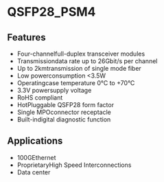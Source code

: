 # QSFP28_PSM4

## Features ##
- Four-channelfull-duplex transceiver modules
- Transmissiondata rate up to 26Gbit/s per channel
- Up to 2kmtransmission of single mode fiber
- Low powerconsumption <3.5W
- Operatingcase temperature 0°C to +70°C
- 3.3V powersupply voltage
- RoHS compliant
- HotPluggable QSFP28 form factor
- Single MPOconnector receptacle
- Built-indigital diagnostic function
 
## Applications ##
- 100GEthernet
- ProprietaryHigh Speed Interconnections
- Data center